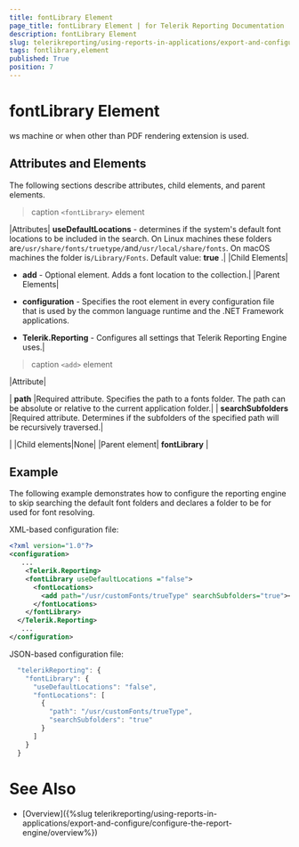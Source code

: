 ```yaml
---
title: fontLibrary Element
page_title: fontLibrary Element | for Telerik Reporting Documentation
description: fontLibrary Element
slug: telerikreporting/using-reports-in-applications/export-and-configure/configure-the-report-engine/fontlibrary-element
tags: fontlibrary,element
published: True
position: 7
---
```


# fontLibrary Element

ws machine or when other than PDF rendering extension is used.       

## Attributes and Elements

The following sections describe attributes, child elements, and parent elements.


>caption ```<fontLibrary>``` element


|Attributes| __useDefaultLocations__ - determines if the system's default font locations to be included in the search.                 On Linux machines these folders are`/usr/share/fonts/truetype/`and`/usr/local/share/fonts`.                 On macOS machines the folder is`/Library/Fonts`.                 Default value: __true__ .|
|Child Elements|

*  __add__ - Optional element. Adds a font location to the collection.|
|Parent Elements|

*  __configuration__ - Specifies the root element in every configuration file that is used by                     the common language runtime and the .NET Framework applications.

*  __Telerik.Reporting__ - Configures all settings that Telerik Reporting Engine uses.|





>caption ```<add>``` element


|Attribute|



| __path__ |Required attribute. Specifies the path to a fonts folder. The path can be absolute or relative to the current application folder.|
| __searchSubfolders__ |Required attribute. Determines if the subfolders of the specified path will be recursively traversed.|


|
|Child elements|None|
|Parent element| __fontLibrary__ |




## Example

The following example demonstrates how to configure the reporting engine to skip searching the default font folders and declares a folder to be for used for font resolving.         

XML-based configuration file:

	
````xml
<?xml version="1.0"?>
<configuration>
   ...
	<Telerik.Reporting>
    <fontLibrary useDefaultLocations ="false">
      <fontLocations>
        <add path="/usr/customFonts/trueType" searchSubfolders="true"></add>
      </fontLocations>
    </fontLibrary> 	
  </Telerik.Reporting>
   ...
</configuration>
````



JSON-based configuration file:

	
````js
  "telerikReporting": {
    "fontLibrary": {
      "useDefaultLocations": "false",
      "fontLocations": [
        {
          "path": "/usr/customFonts/trueType",
          "searchSubfolders": "true"
        }
      ]
    }
  }
````



# See Also


 * [Overview]({%slug telerikreporting/using-reports-in-applications/export-and-configure/configure-the-report-engine/overview%})